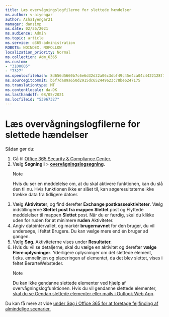 ```yaml
---
title: Læs overvågningslogfilerne for slettede hændelser
ms.author: v-aiyengar
author: AshaIyengar21
manager: dansimp
ms.date: 02/26/2021
ms.audience: Admin
ms.topic: article
ms.service: o365-administration
ROBOTS: NOINDEX, NOFOLLOW
localization_priority: Normal
ms.collection: Adm_O365
ms.custom:
- "3100005"
- "7327"
ms.openlocfilehash: 8d656d5660b7c6e6d32d32a06c3dbf49c45e4ca04c4422128f1c4ea62413afa1
ms.sourcegitcommit: b5f7da89a650d2915dc652449623c78be6247175
ms.translationtype: MT
ms.contentlocale: da-DK
ms.lasthandoff: 08/05/2021
ms.locfileid: "53967327"
---
```

# <a name="read-the-audit-logs-for-deleted-events"></a>Læs overvågningslogfilerne for slettede hændelser

Sådan gør du:

1. Gå til [Office 365 Security & Compliance Center.](https://go.microsoft.com/fwlink/p/?linkid=2077143)
1. Vælg **Søgning i**  >  [**overvågningslogsøgning**](https://go.microsoft.com/fwlink/?linkid=2103759).
    > [!NOTE]
    > Hvis du ser en meddelelse om, at du skal aktivere funktionen, kan du slå den til nu. Hvis funktionen ikke er slået til, kan søgeresultaterne ikke trække data fra tidligere datoer.
1. Vælg **Aktiviteter**, og find derefter **Exchange postkasseaktiviteter**. Vælg indstillingerne **Slettet post fra mappen Slettet** post og Flyttede meddelelser til mappen **Slettet** post. Når du er færdig, skal du klikke uden for ruden for at minimere **ruden** Aktiviteter.
1. Angiv datointervallet, og markér **brugernavnet** for den bruger, du vil undersøge, i feltet Brugere. Du kan vælge mere end én bruger ad gangen.
1. Vælg **Søg**. Aktiviteterne vises under **Resultater.**
1. Hvis du vil se detaljerne, skal du vælge en aktivitet og derefter **vælge Flere oplysninger**. Yderligere oplysninger om det slettede element, f.eks. emnelinjen og placeringen af elementet,  da det blev slettet, vises i feltet BerørteWebsteder.
    > [!NOTE]
    > Du kan ikke gendanne slettede elementer ved hjælp af overvågningslogfunktionen. Hvis du vil gendanne slettede elementer, [skal du se Gendan slettede elementer eller mails i Outlook Web App](https://go.microsoft.com/fwlink/?linkid=2103759).

Du kan få mere at vide [under Søg i Office 365 for at foretage fejlfinding af almindelige scenarier.](https://go.microsoft.com/fwlink/?linkid=2103944)
